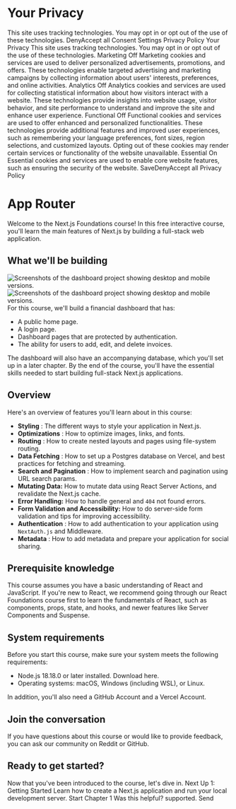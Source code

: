 # Your Privacy
This site uses tracking technologies. You may opt in or opt out of the use of these technologies.
DenyAccept all
Consent Settings
Privacy Policy
Your Privacy
This site uses tracking technologies. You may opt in or opt out of the use of these technologies.
Marketing
Off
Marketing cookies and services are used to deliver personalized advertisements, promotions, and offers. These technologies enable targeted advertising and marketing campaigns by collecting information about users' interests, preferences, and online activities. 
Analytics
Off
Analytics cookies and services are used for collecting statistical information about how visitors interact with a website. These technologies provide insights into website usage, visitor behavior, and site performance to understand and improve the site and enhance user experience.
Functional
Off
Functional cookies and services are used to offer enhanced and personalized functionalities. These technologies provide additional features and improved user experiences, such as remembering your language preferences, font sizes, region selections, and customized layouts. Opting out of these cookies may render certain services or functionality of the website unavailable.
Essential
On
Essential cookies and services are used to enable core website features, such as ensuring the security of the website. 
SaveDenyAccept all
Privacy Policy
# App Router
Welcome to the Next.js Foundations course! In this free interactive course, you'll learn the main features of Next.js by building a full-stack web application.
## What we'll be building
![Screenshots of the dashboard project showing desktop and mobile versions.](https://nextjs.org/_next/image?url=https%3A%2F%2Fh8DxKfmAPhn8O0p3.public.blob.vercel-storage.com%2Flearn%2Flight%2Fdashboard.png&w=3840&q=75)![Screenshots of the dashboard project showing desktop and mobile versions.](https://nextjs.org/_next/image?url=https%3A%2F%2Fh8DxKfmAPhn8O0p3.public.blob.vercel-storage.com%2Flearn%2Fdark%2Fdashboard.png&w=3840&q=75)
For this course, we'll build a financial dashboard that has:
  * A public home page.
  * A login page.
  * Dashboard pages that are protected by authentication.
  * The ability for users to add, edit, and delete invoices.


The dashboard will also have an accompanying database, which you'll set up in a later chapter.
By the end of the course, you'll have the essential skills needed to start building full-stack Next.js applications.
## Overview
Here's an overview of features you'll learn about in this course:
  * **Styling** : The different ways to style your application in Next.js.
  * **Optimizations** : How to optimize images, links, and fonts.
  * **Routing** : How to create nested layouts and pages using file-system routing.
  * **Data Fetching** : How to set up a Postgres database on Vercel, and best practices for fetching and streaming.
  * **Search and Pagination** : How to implement search and pagination using URL search params.
  * **Mutating Data:** How to mutate data using React Server Actions, and revalidate the Next.js cache.
  * **Error Handling:** How to handle general and `404` not found errors.
  * **Form Validation and Accessibility:** How to do server-side form validation and tips for improving accessibility.
  * **Authentication** : How to add authentication to your application using `NextAuth.js` and Middleware.
  * **Metadata** : How to add metadata and prepare your application for social sharing.


## Prerequisite knowledge
This course assumes you have a basic understanding of React and JavaScript. If you're new to React, we recommend going through our React Foundations course first to learn the fundamentals of React, such as components, props, state, and hooks, and newer features like Server Components and Suspense.
## System requirements
Before you start this course, make sure your system meets the following requirements:
  * Node.js 18.18.0 or later installed. Download here.
  * Operating systems: macOS, Windows (including WSL), or Linux.


In addition, you'll also need a GitHub Account and a Vercel Account.
## Join the conversation
If you have questions about this course or would like to provide feedback, you can ask our community on Reddit or GitHub.
## Ready to get started?
Now that you've been introduced to the course, let's dive in.
Next Up
1: Getting Started
Learn how to create a Next.js application and run your local development server.
Start Chapter 1
Was this helpful?
supported.
Send
